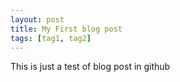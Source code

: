 ```yaml
---
layout: post
title: My First blog post 
tags: [tag1, tag2]
---
```


This is just a test of blog post in github
